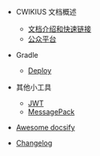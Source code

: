 - CWIKIUS 文档概述
  - [文档介绍和快速链接](README.md)
  - [公众平台](CONTACT.md)

- Gradle
  - [Deploy](deploy.md)
  
- 其他小工具
  - [JWT](jwt/README.md)
  - [MessagePack](message-pack/README.md)

- [Awesome docsify](awesome.md)
- [Changelog](changelog.md)